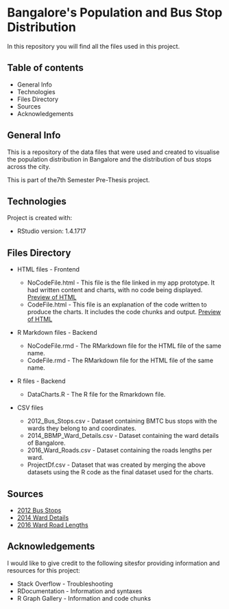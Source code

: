 # Bangalore's Population and Bus Stop Distribution

In this repository you will find all the files used in this project.

## Table of contents
* General Info
* Technologies
* Files Directory
* Sources	
* Acknowledgements

## General Info
This is a repository of the data files that were used and created to visualise the population distribution in Bangalore and the distribution of bus stops across the city. 

This is part of the7th Semester Pre-Thesis project.
	
## Technologies
Project is created with:
* RStudio version: 1.4.1717

## Files Directory
* HTML files - Frontend
  * NoCodeFile.html - This file is the file linked in my app prototype. It had written content and charts, with no code being displayed. [Preview of HTML](https://htmlpreview.github.io/?https://github.com/envy-881/Bustle_CAC_Sem7/blob/main/NoCodeFile.html)
  * CodeFile.html - This file is an explanation of the code written to produce the charts. It includes the code chunks and output. [Preview of HTML](https://htmlpreview.github.io/?https://github.com/envy-881/Bustle_CAC_Sem7/blob/main/CodeFile.html)
  
* R Markdown files - Backend
  * NoCodeFile.rmd - The RMarkdown file for the HTML file of the same name.
  * CodeFile.rmd - The RMarkdown file for the HTML file of the same name.

* R files - Backend
  * DataCharts.R - The R file for the Rmarkdown file.

* CSV files
  * 2012_Bus_Stops.csv - Dataset containing BMTC bus stops with the wards they belong to and coordinates.
  * 2014_BBMP_Ward_Details.csv - Dataset containing the ward details of Bangalore.
  * 2016_Ward_Roads.csv - Dataset containing the roads lengths per ward.
  * ProjectDf.csv - Dataset that was created by merging the above datasets using the R code as the final dataset used for the charts.

## Sources
* [2012 Bus Stops](https://github.com/openbangalore/bmtc/blob/master/data/misc/bmtc_bus_stops_with_location_details_2012.csv)
* [2014 Ward Details](https://data.opencity.in/dataset/bengaluru-bbmp-ward-details/resource/bbmp-2014-ward-delimitation-details-)
* [2016 Ward Road Lengths](https://data.opencity.in/dataset/bengaluru-bbmp-ward-details/resource/bbmp-ward-area-and-road-length)

## Acknowledgements
I would like to give credit to the following sitesfor providing information and resources for this project:
* Stack Overflow - Troubleshooting 
* RDocumentation - Information and syntaxes
* R Graph Gallery - Information and code chunks
